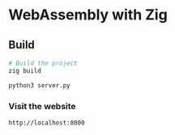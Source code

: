 # WebAssembly with Zig

## Build

```bash
# Build the project
zig build
```

```py
python3 server.py
```

### Visit the website

```bash
http://localhost:8000
```
